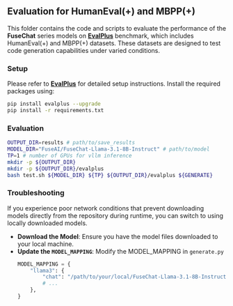 ## Evaluation for HumanEval(+) and MBPP(+)

This folder contains the code and scripts to evaluate the performance of the **FuseChat** series models on [**EvalPlus**](https://github.com/evalplus/evalplus) benchmark, which includes HumanEval(+) and MBPP(+) datasets. These datasets are designed to test code generation capabilities under varied conditions.

### Setup

Please refer to [**EvalPlus**](https://github.com/evalplus/evalplus) for detailed setup instructions. Install the required packages using:

```bash
pip install evalplus --upgrade
pip install -r requirements.txt
```

### Evaluation

```bash
OUTPUT_DIR=results # path/to/save_results
MODEL_DIR="FuseAI/FuseChat-Llama-3.1-8B-Instruct" # path/to/model
TP=1 # number of GPUs for vllm inference
mkdir -p ${OUTPUT_DIR}
mkdir -p ${OUTPUT_DIR}/evalplus
bash test.sh ${MODEL_DIR} ${TP} ${OUTPUT_DIR}/evalplus ${GENERATE}
```

### Troubleshooting

If you experience poor network conditions that prevent downloading models directly from the repository during runtime, you can switch to using locally downloaded models. 

- **Download the Model**: Ensure you have the model files downloaded to your local machine.
- **Update the `MODEL_MAPPING`**: Modify the MODEL_MAPPING in `generate.py`
    ```python
    MODEL_MAPPING = {
        "llama3": {
            "chat": "/path/to/your/local/FuseChat-Llama-3.1-8B-Instruct",
            # ...
        },
    }
    ```